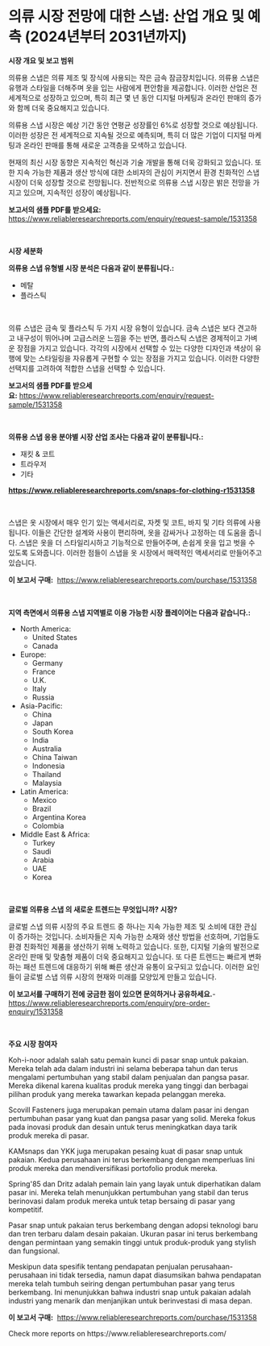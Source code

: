 <p><h1>의류 시장 전망에 대한 스냅: 산업 개요 및 예측 (2024년부터 2031년까지)</h1></p><p><strong>시장 개요 및 보고 범위</strong></p>
<p><p>의류용 스냅은 의류 제조 및 장식에 사용되는 작은 금속 잠금장치입니다. 의류용 스냅은 유행과 스타일을 더해주며 옷을 입는 사람에게 편안함을 제공합니다. 이러한 산업은 전세계적으로 성장하고 있으며, 특히 최근 몇 년 동안 디지털 마케팅과 온라인 판매의 증가와 함께 더욱 중요해지고 있습니다.</p><p>의류용 스냅 시장은 예상 기간 동안 연평균 성장률인 6%로 성장할 것으로 예상됩니다. 이러한 성장은 전 세계적으로 지속될 것으로 예측되며, 특히 더 많은 기업이 디지털 마케팅과 온라인 판매를 통해 새로운 고객층을 모색하고 있습니다.</p><p>현재의 최신 시장 동향은 지속적인 혁신과 기술 개발을 통해 더욱 강화되고 있습니다. 또한 지속 가능한 제품과 생산 방식에 대한 소비자의 관심이 커지면서 환경 친화적인 스냅 시장이 더욱 성장할 것으로 전망됩니다. 전반적으로 의류용 스냅 시장은 밝은 전망을 가지고 있으며, 지속적인 성장이 예상됩니다.</p></p>
<p><strong>보고서의 샘플 PDF를 받으세요:</strong> <a href="https://www.reliableresearchreports.com/enquiry/request-sample/1531358">https://www.reliableresearchreports.com/enquiry/request-sample/1531358</a></p>
<p>&nbsp;</p>
<p><strong>시장 세분화</strong></p>
<p><strong>의류용 스냅 유형별 시장 분석은 다음과 같이 분류됩니다.:</strong></p>
<p><ul><li>메탈</li><li>플라스틱</li></ul></p>
<p>&nbsp;</p>
<p><p>의류 스냅은 금속 및 플라스틱 두 가지 시장 유형이 있습니다. 금속 스냅은 보다 견고하고 내구성이 뛰어나며 고급스러운 느낌을 주는 반면, 플라스틱 스냅은 경제적이고 가벼운 장점을 가지고 있습니다. 각각의 시장에서 선택할 수 있는 다양한 디자인과 색상이 유행에 맞는 스타일링을 자유롭게 구현할 수 있는 장점을 가지고 있습니다. 이러한 다양한 선택지를 고려하여 적합한 스냅을 선택할 수 있습니다.</p></p>
<p><strong>보고서의 샘플 PDF를 받으세요:</strong>&nbsp;<a href="https://www.reliableresearchreports.com/enquiry/request-sample/1531358">https://www.reliableresearchreports.com/enquiry/request-sample/1531358</a></p>
<p>&nbsp;</p>
<p><strong> 의류용 스냅 응용 분야별 시장 산업 조사는 다음과 같이 분류됩니다.:</strong></p>
<p><ul><li>재킷 & 코트</li><li>트라우저</li><li>기타</li></ul></p>
<p><strong><a href="https://www.reliableresearchreports.com/snaps-for-clothing-r1531358">https://www.reliableresearchreports.com/snaps-for-clothing-r1531358</a></strong></p>
<p>&nbsp;</p>
<p><p>스냅은 옷 시장에서 매우 인기 있는 액세서리로, 자켓 및 코트, 바지 및 기타 의류에 사용됩니다. 이들은 간단한 설계와 사용이 편리하며, 옷을 감싸거나 고정하는 데 도움을 줍니다. 스냅은 옷을 더 스타일리시하고 기능적으로 만들어주며, 손쉽게 옷을 입고 벗을 수 있도록 도와줍니다. 이러한 점들이 스냅을 옷 시장에서 매력적인 액세서리로 만들어주고 있습니다.</p></p>
<p><strong>이 보고서 구매:</strong>&nbsp; <a href="https://www.reliableresearchreports.com/purchase/1531358">https://www.reliableresearchreports.com/purchase/1531358</a></p>
<p>&nbsp;</p>
<p><strong>지역 측면에서 의류용 스냅 지역별로 이용 가능한 시장 플레이어는 다음과 같습니다.:</strong></p>
<p><ul>
    <li>
        North America:
        <ul>
            <li>United States</li>
            <li>Canada</li>
        </ul>
    </li>
    <li>
        Europe:
        <ul>
            <li>Germany</li>
            <li>France</li>
            <li>U.K.</li>
            <li>Italy</li>
            <li>Russia</li>
        </ul>
    </li>
    <li>
        Asia-Pacific:
        <ul>
            <li>China</li>
            <li>Japan</li>
            <li>South Korea</li>
            <li>India</li>
            <li>Australia</li>
            <li>China Taiwan</li>
            <li>Indonesia</li>
            <li>Thailand</li>
            <li>Malaysia</li>
        </ul>
    </li>
    <li>
        Latin America:
        <ul>
            <li>Mexico</li>
            <li>Brazil</li>
            <li>Argentina Korea</li>
            <li>Colombia</li>
        </ul>
    </li>
    <li>
        Middle East & Africa:
        <ul>
            <li>Turkey</li>
            <li>Saudi</li>
            <li>Arabia</li>
            <li>UAE</li>
            <li>Korea</li>
        </ul>
    </li>
    </ul></p>
<p>&nbsp;</p>
<p><strong>글로벌 의류용 스냅 의 새로운 트렌드는 무엇입니까? 시장?</strong></p>
<p><p>글로벌 스냅 의류 시장의 주요 트렌드 중 하나는 지속 가능한 제조 및 소비에 대한 관심이 증가하는 것입니다. 소비자들은 지속 가능한 소재와 생산 방법을 선호하며, 기업들도 환경 친화적인 제품을 생산하기 위해 노력하고 있습니다. 또한, 디지털 기술의 발전으로 온라인 판매 및 맞춤형 제품이 더욱 중요해지고 있습니다. 또 다른 트렌드는 빠르게 변화하는 패션 트렌드에 대응하기 위해 빠른 생산과 유통이 요구되고 있습니다. 이러한 요인들이 글로벌 스냅 의류 시장의 현재와 미래를 모양있게 만들고 있습니다.</p></p>
<p><strong>이 보고서를 구매하기 전에 궁금한 점이 있으면 문의하거나 공유하세요.</strong>- <a href="https://www.reliableresearchreports.com/enquiry/pre-order-enquiry/1531358">https://www.reliableresearchreports.com/enquiry/pre-order-enquiry/1531358</a></p>
<p>&nbsp;</p>
<p><strong>주요 시장 참여자</strong></p>
<p><p>Koh-i-noor adalah salah satu pemain kunci di pasar snap untuk pakaian. Mereka telah ada dalam industri ini selama beberapa tahun dan terus mengalami pertumbuhan yang stabil dalam penjualan dan pangsa pasar. Mereka dikenal karena kualitas produk mereka yang tinggi dan berbagai pilihan produk yang mereka tawarkan kepada pelanggan mereka.</p><p>Scovill Fasteners juga merupakan pemain utama dalam pasar ini dengan pertumbuhan pasar yang kuat dan pangsa pasar yang solid. Mereka fokus pada inovasi produk dan desain untuk terus meningkatkan daya tarik produk mereka di pasar.</p><p>KAMsnaps dan YKK juga merupakan pesaing kuat di pasar snap untuk pakaian. Kedua perusahaan ini terus berkembang dengan memperluas lini produk mereka dan mendiversifikasi portofolio produk mereka.</p><p>Spring'85 dan Dritz adalah pemain lain yang layak untuk diperhatikan dalam pasar ini. Mereka telah menunjukkan pertumbuhan yang stabil dan terus berinovasi dalam produk mereka untuk tetap bersaing di pasar yang kompetitif.</p><p>Pasar snap untuk pakaian terus berkembang dengan adopsi teknologi baru dan tren terbaru dalam desain pakaian. Ukuran pasar ini terus berkembang dengan permintaan yang semakin tinggi untuk produk-produk yang stylish dan fungsional.</p><p>Meskipun data spesifik tentang pendapatan penjualan perusahaan-perusahaan ini tidak tersedia, namun dapat diasumsikan bahwa pendapatan mereka telah tumbuh seiring dengan pertumbuhan pasar yang terus berkembang. Ini menunjukkan bahwa industri snap untuk pakaian adalah industri yang menarik dan menjanjikan untuk berinvestasi di masa depan.</p></p>
<p><strong>이 보고서 구매:</strong>&nbsp;&nbsp;<a href="https://www.reliableresearchreports.com/purchase/1531358">https://www.reliableresearchreports.com/purchase/1531358</a></p>
<p>Check more reports on https://www.reliableresearchreports.com/</p>